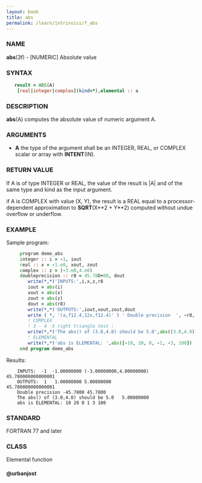 ```yaml
---
layout: book
title: abs
permalink: /learn/intrinsics/f_abs
---
```

### NAME

**abs**(3f) - \[NUMERIC\] Absolute value

### SYNTAX
```fortran
   result = ABS(A)
    [real|integer|complex](kind=*),elemental :: a
```
### DESCRIPTION

**abs**(A) computes the absolute value of numeric argument A.

### ARGUMENTS

  - **A**
    the type of the argument shall be an INTEGER, REAL, or COMPLEX
    scalar or array with **INTENT**(IN).

### RETURN VALUE

If A is of type INTEGER or REAL, the value of the result is |A| and of
the same type and kind as the input argument.

if A is COMPLEX with value (X, Y), the result is a REAL equal to a
processor-dependent approximation to **SQRT**(X\*\*2 + Y\*\*2) computed
without undue overflow or underflow.

### EXAMPLE

Sample program:

```fortran
     program demo_abs
     integer :: i = -1, iout
     real :: x = -1.e0, xout, zout
     complex :: z = (-3.e0,4.e0)
     doubleprecision :: r8 = 45.78D+00, dout
        write(*,*)'INPUTS:',i,x,z,r8
        iout = abs(i)
        xout = abs(x)
        zout = abs(z)
        dout = abs(r8)
        write(*,*)'OUTPUTS:',iout,xout,zout,dout
        write ( *, '(a,f12.4,12x,f12.4)' ) ' Double precision  ', -r8, abs(r8)
        ! COMPLEX
        ! 3 - 4 -5 right triangle test :
        write(*,*)'The abs() of (3.0,4.0) should be 5.0',abs((3.0,4.0))
        ! ELEMENTAL
        write(*,*)'abs is ELEMENTAL: ',abs([-10, 20, 0, -1, -3, 100])
     end program demo_abs
```

Results:

```
    INPUTS:  -1  -1.00000000 (-3.00000000,4.00000000)   45.780000000000001
    OUTPUTS:  1   1.00000000 5.00000000                 45.780000000000001
    Double precision -45.7800 45.7800
    The abs() of (3.0,4.0) should be 5.0   5.00000000
    abs is ELEMENTAL: 10 20 0 1 3 100
```

### STANDARD

FORTRAN 77 and later

### CLASS

Elemental function

#### @urbanjost
